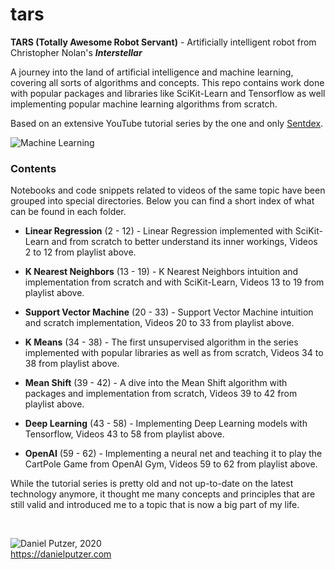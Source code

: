 # tars

**TARS (Totally Awesome Robot Servant)** - Artificially intelligent robot from Christopher Nolan's ***Interstellar***

A journey into the land of artificial intelligence and machine learning, covering all sorts of algorithms and concepts. This repo contains work done with popular packages and libraries like SciKit-Learn and Tensorflow as well implementing popular machine learning algorithms from scratch.

Based on an extensive YouTube tutorial series by the one and only [Sentdex](https://www.youtube.com/playlist?list=PLQVvvaa0QuDfKTOs3Keq_kaG2P55YRn5v).

![Machine Learning](https://user-images.githubusercontent.com/25454503/87912115-0e657e80-ca6d-11ea-9c09-14881632cc53.png)

### Contents

Notebooks and code snippets related to videos of the same topic have been grouped into special directories. Below you can find a short index of what can be found in each folder. 

- **Linear Regression** (2 - 12) - Linear Regression implemented with SciKit-Learn and from scratch to better understand its inner workings, Videos 2 to 12 from playlist above.

- **K Nearest Neighbors** (13 - 19) - K Nearest Neighbors intuition and implementation from scratch and with SciKit-Learn, Videos 13 to 19 from playlist above.

- **Support Vector Machine** (20 - 33) - Support Vector Machine intuition and scratch implementation, Videos 20 to 33 from playlist above.

- **K Means** (34 - 38) - The first unsupervised algorithm in the series implemented with popular libraries as well as from scratch, Videos 34 to 38 from playlist above.

- **Mean Shift** (39 - 42) - A dive into the Mean Shift algorithm with packages and implementation from scratch, Videos 39 to 42 from playlist above.

- **Deep Learning** (43 - 58) - Implementing Deep Learning models with Tensorflow, Videos 43 to 58 from playlist above.

- **OpenAI** (59 - 62) - Implementing a neural net and teaching it to play the CartPole Game from OpenAI Gym, Videos 59 to 62 from playlist above.

While the tutorial series is pretty old and not up-to-date on the latest technology anymore, it thought me many concepts and principles that are still valid and introduced me to a topic that is now a big part of my life.

&nbsp;

![Daniel Putzer, 2020](https://i.ibb.co/LSxTsY3/dan.png "Daniel Putzer, 2020")  
<https://danielputzer.com>
